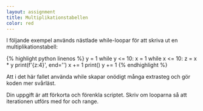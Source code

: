 ```yaml
---
layout: assignment
title: Multiplikationstabellen
color: red
---
```

I följande exempel används nästlade while-loopar för att skriva ut en multiplikationstabell:

{% highlight python linenos %}
y = 1
while y <= 10:
    x = 1
    while x <= 10:
        z = x * y
        print(f'{z:4}', end='')
        x += 1
    print()
    y += 1
{% endhighlight %}

Att i det här fallet använda while skapar onödigt många extrasteg och gör koden mer svårläst.

Din uppgift är att förkorta och förenkla scriptet. Skriv om looparna så att iterationen utförs med for och range.
